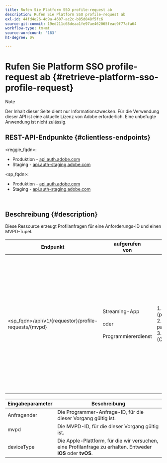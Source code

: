 ```yaml
---
title: Rufen Sie Platform SSO profile-request ab
description: Rufen Sie Platform SSO profile-request ab
exl-id: 44fd4e26-4d9a-4607-ac2c-b85d848f5fc6
source-git-commit: 19ed211c65deaa1fe97ae462065feac9f77afa64
workflow-type: tm+mt
source-wordcount: '183'
ht-degree: 0%

---
```


# Rufen Sie Platform SSO profile-request ab {#retrieve-platform-sso-profile-request}

>[!NOTE]
>
>Der Inhalt dieser Seite dient nur Informationszwecken. Für die Verwendung dieser API ist eine aktuelle Lizenz von Adobe erforderlich. Eine unbefugte Anwendung ist nicht zulässig.

## REST-API-Endpunkte {#clientless-endpoints}

&lt;reggie_fqdn>:

* Produktion - [api.auth.adobe.com](http://api.auth.adobe.com/)
* Staging - [api.auth-staging.adobe.com](http://api.auth-staging.adobe.com/)

&lt;sp_fqdn>:

* Produktion - [api.auth.adobe.com](http://api.auth.adobe.com/)
* Staging - [api.auth-staging.adobe.com](http://api.auth-staging.adobe.com/)

</br>

## Beschreibung {#description}

Diese Ressource erzeugt Profilanfragen für eine Anforderungs-ID und einen MVPD-Tupel.


| Endpunkt | aufgerufen  </br>von | Eingabe   </br>Parameter | HTTP  </br>Methode | Reaktion | HTTP  </br>Reaktion |
| --- | --- | --- | --- | --- | --- |
| &lt;sp_fqdn>/api/v1/{requestor}/profile-requests/{mvpd} | Streaming-App</br></br>oder</br></br>Programmiererdienst | 1. requestor (path param)</br>2. mvpd (path param)</br>3. deviceType (Obligatorisch) | GET | Der Content-Type der Antwort ist application/octet-stream, da die tatsächliche Payload für die Client-Anwendung undurchsichtig ist.</br></br>Die Antwort sollte von der Anwendung an die Plattform weitergeleitet werden</br></br>SSO-Engine für den Erhalt einer Profil-SSO. | 200 - Erfolg   </br>400 - Ungültige Anfrage |


| Eingabeparameter | Beschreibung |
| --------------- | -------------------------------------------------------------------------------------------------------- |
| Anfragender | Die Programmer-Anfrage-ID, für die dieser Vorgang gültig ist. |
| mvpd | Die MVPD-ID, für die dieser Vorgang gültig ist. |
| deviceType | Die Apple-Plattform, für die wir versuchen, eine Profilanfrage zu erhalten.  Entweder **iOS** oder **tvOS**. |
